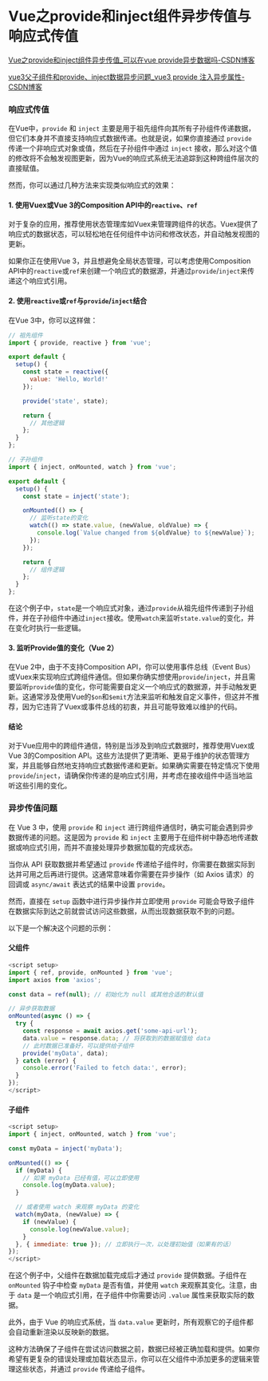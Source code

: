 # Vue之provide和inject组件异步传值与响应式传值

[Vue之provide和inject组件异步传值_可以在vue provide异步数据吗-CSDN博客](https://blog.csdn.net/hzj1369/article/details/126832585?spm=1001.2101.3001.6650.5&utm_medium=distribute.pc_relevant.none-task-blog-2~default~BlogCommendFromBaidu~Rate-5-126832585-blog-121552421.235^v43^pc_blog_bottom_relevance_base6&depth_1-utm_source=distribute.pc_relevant.none-task-blog-2~default~BlogCommendFromBaidu~Rate-5-126832585-blog-121552421.235^v43^pc_blog_bottom_relevance_base6&utm_relevant_index=10)

[vue3父子组件和provide、inject数据异步问题_vue3 provide 注入异步属性-CSDN博客](https://blog.csdn.net/u011717295/article/details/136535662)

### 响应式传值

在Vue中，`provide` 和 `inject` 主要是用于祖先组件向其所有子孙组件传递数据，但它们本身并不直接支持响应式数据传递。也就是说，如果你直接通过 `provide` 传递一个非响应式对象或值，然后在子孙组件中通过 `inject` 接收，那么对这个值的修改将不会触发视图更新，因为Vue的响应式系统无法追踪到这种跨组件层次的直接赋值。

然而，你可以通过几种方法来实现类似响应式的效果：

#### 1. 使用Vuex或Vue 3的Composition API中的`reactive`、`ref`

对于复杂的应用，推荐使用状态管理库如Vuex来管理跨组件的状态。Vuex提供了响应式的数据状态，可以轻松地在任何组件中访问和修改状态，并自动触发视图的更新。

如果你正在使用Vue 3，并且想避免全局状态管理，可以考虑使用Composition API中的`reactive`或`ref`来创建一个响应式的数据源，并通过`provide`/`inject`来传递这个响应式引用。

#### 2. 使用`reactive`或`ref`与`provide`/`inject`结合

在Vue 3中，你可以这样做：

```javascript
// 祖先组件
import { provide, reactive } from 'vue';

export default {
  setup() {
    const state = reactive({
      value: 'Hello, World!'
    });

    provide('state', state);

    return {
      // 其他逻辑
    };
  }
};

// 子孙组件
import { inject, onMounted, watch } from 'vue';

export default {
  setup() {
    const state = inject('state');

    onMounted(() => {
      // 监听state的变化
      watch(() => state.value, (newValue, oldValue) => {
        console.log(`Value changed from ${oldValue} to ${newValue}`);
      });
    });

    return {
      // 组件逻辑
    };
  }
};
```

在这个例子中，`state`是一个响应式对象，通过`provide`从祖先组件传递到子孙组件，并在子孙组件中通过`inject`接收。使用`watch`来监听`state.value`的变化，并在变化时执行一些逻辑。

#### 3. 监听Provide值的变化（Vue 2）

在Vue 2中，由于不支持Composition API，你可以使用事件总线（Event Bus）或Vuex来实现响应式跨组件通信。但如果你确实想使用`provide`/`inject`，并且需要监听`provide`值的变化，你可能需要自定义一个响应式的数据源，并手动触发更新。这通常涉及使用Vue的`$on`和`$emit`方法来监听和触发自定义事件，但这并不推荐，因为它违背了Vuex或事件总线的初衷，并且可能导致难以维护的代码。

#### 结论

对于Vue应用中的跨组件通信，特别是当涉及到响应式数据时，推荐使用Vuex或Vue 3的Composition API。这些方法提供了更清晰、更易于维护的状态管理方案，并且能够自然地支持响应式数据传递和更新。如果确实需要在特定情况下使用`provide`/`inject`，请确保你传递的是响应式引用，并考虑在接收组件中适当地监听这些引用的变化。

### 异步传值问题

在 Vue 3 中，使用 `provide` 和 `inject` 进行跨组件通信时，确实可能会遇到异步数据传递的问题。这是因为 `provide` 和 `inject` 主要用于在组件树中静态地传递数据或响应式引用，而并不直接处理异步数据加载的完成状态。

当你从 API 获取数据并希望通过 `provide` 传递给子组件时，你需要在数据实际到达并可用之后再进行提供。这通常意味着你需要在异步操作（如 Axios 请求）的回调或 `async/await` 表达式的结果中设置 `provide`。

然而，直接在 `setup` 函数中进行异步操作并立即使用 `provide` 可能会导致子组件在数据实际到达之前就尝试访问这些数据，从而出现数据获取不到的问题。

以下是一个解决这个问题的示例：

#### 父组件

```javascript
<script setup>
import { ref, provide, onMounted } from 'vue';
import axios from 'axios';

const data = ref(null); // 初始化为 null 或其他合适的默认值

// 异步获取数据
onMounted(async () => {
  try {
    const response = await axios.get('some-api-url');
    data.value = response.data; // 将获取到的数据赋值给 data
    // 此时数据已准备好，可以提供给子组件
    provide('myData', data);
  } catch (error) {
    console.error('Failed to fetch data:', error);
  }
});
</script>
```

#### 子组件

```javascript
<script setup>
import { inject, onMounted, watch } from 'vue';

const myData = inject('myData');

onMounted(() => {
  if (myData) {
    // 如果 myData 已经有值，可以立即使用
    console.log(myData.value);
  }

  // 或者使用 watch 来观察 myData 的变化
  watch(myData, (newValue) => {
    if (newValue) {
      console.log(newValue.value);
    }
  }, { immediate: true }); // 立即执行一次，以处理初始值（如果有的话）
});
</script>
```

在这个例子中，父组件在数据加载完成后才通过 `provide` 提供数据。子组件在 `onMounted` 钩子中检查 `myData` 是否有值，并使用 `watch` 来观察其变化。注意，由于 `data` 是一个响应式引用，在子组件中你需要访问 `.value` 属性来获取实际的数据。

此外，由于 Vue 的响应式系统，当 `data.value` 更新时，所有观察它的子组件都会自动重新渲染以反映新的数据。

这种方法确保了子组件在尝试访问数据之前，数据已经被正确加载和提供。如果你希望有更复杂的错误处理或加载状态显示，你可以在父组件中添加更多的逻辑来管理这些状态，并通过 `provide` 传递给子组件。